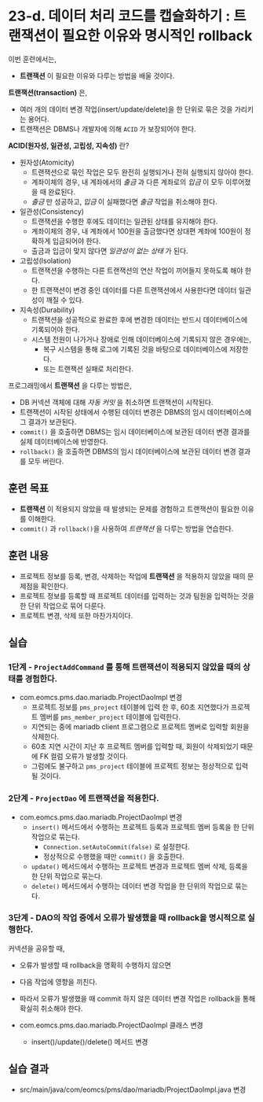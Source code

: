 # 23-d. 데이터 처리 코드를 캡슐화하기 : 트랜잭션이 필요한 이유와 명시적인 rollback

이번 훈련에서는,
- **트랜잭션** 이 필요한 이유와 다루는 방법을 배울 것이다.

**트랜잭션(transaction)** 은,
- 여러 개의 데이터 변경 작업(insert/update/delete)을 한 단위로 묶은 것을 가리키는 용어다.
- 트랜잭션은 DBMS나 개발자에 의해 `ACID` 가 보장되어야 한다.

**ACID(원자성, 일관성, 고립성, 지속성)** 란?
- 원자성(Atomicity)
  - 트랜잭션으로 묶인 작업은 모두 완전히 실행되거나 전혀 실행되지 않아야 한다.
  - 계좌이체의 경우, 내 계좌에서의 *출금* 과 다른 계좌로의 *입금* 이 모두 이루어졌을 때 완료된다.
  - *출금* 만 성공하고, *입금* 이 실패했다면 *출금* 작업을 취소해야 한다.
- 일관성(Consistency)
  - 트랜잭션을 수행한 후에도 데이터는 일관된 상태를 유지해야 한다.
  - 계좌이체의 경우, 내 계좌에서 100원을 출금했다면 상대편 계좌에 100원이 정확하게 입금되어야 한다.
  - 출금과 입금이 맞지 않다면 *일관성이 없는 상태* 가 된다.
- 고립성(Isolation)
  - 트랜잭션을 수행하는 다른 트랜잭션의 연산 작업이 끼어들지 못하도록 해야 한다.
  - 한 트랜잭션이 변경 중인 데이터를 다른 트랜잭션에서 사용한다면 데이터 일관성이 깨질 수 있다.
- 지속성(Durability)
  - 트랜잭션을 성공적으로 완료한 후에 변경한 데이터는 반드시 데이터베이스에 기록되어야 한다.
  - 시스템 전원이 나가거나 장애로 인해 데이터베이스에 기록되지 않은 경우에는,
    - 복구 시스템을 통해 로그에 기록된 것을 바탕으로 데이터베이스에 저장한다.
    - 또는 트랜잭션 실패로 처리한다.

프로그래밍에서 **트랜잭션** 을 다루는 방법은,
- DB 커넥션 객체에 대해 *자동 커밋* 을 취소하면 트랜잭션이 시작된다.
- 트랜잭션이 시작된 상태에서 수행된 데이터 변경은 DBMS의 임시 데이터베이스에 그 결과가 보관된다.
- `commit()` 을 호출하면 DBMS는 임시 데이터베이스에 보관된 데이터 변경 결과를 실제 데이터베이스에 반영한다.
- `rollback()` 을 호출하면 DBMS의 임시 데이터베이스에 보관된 데이터 변경 결과를 모두 버린다.


## 훈련 목표
- **트랜잭션** 이 적용되지 않았을 때 발생되는 문제를 경험하고 트랜잭션이 필요한 이유를 이해한다.
- `commit()` 과 `rollback()`을 사용하여 *트랜잭션* 을 다루는 방법을 연습한다.

## 훈련 내용
- 프로젝트 정보를 등록, 변경, 삭제하는 작업에 **트랜잭션** 을 적용하지 않았을 때의 문제점을 확인한다.
- 프로젝트 정보를 등록할 때 프로젝트 데이터를 입력하는 것과 팀원을 입력하는 것을 한 단위 작업으로 묶어 다룬다.
- 프로젝트 변경, 삭제 또한 마찬가지이다.

## 실습

### 1단계 - `ProjectAddCommand` 를 통해 트랜잭션이 적용되지 않았을 때의 상태를 경험한다.

- com.eomcs.pms.dao.mariadb.ProjectDaoImpl 변경
  - 프로젝트 정보를 `pms_project` 테이블에 입력 한 후,
    60초 지연했다가 프로젝트 멤버를 `pms_member_project` 테이블에 입력한다.
  - 지연되는 중에 mariadb client 프로그램으로 프로젝트 멤버로 입력할 회원을 삭제한다.
  - 60초 지연 시간이 지난 후 프로젝트 멤버를 입력할 때,
    회원이 삭제되었기 때문에 FK 컬럼 오류가 발생할 것이다.
  - 그럼에도 불구하고 `pms_project` 테이블에 프로젝트 정보는 정상적으로 입력 될 것이다.

### 2단계 - `ProjectDao` 에 트랜잭션을 적용한다.

- com.eomcs.pms.dao.mariadb.ProjectDaoImpl 변경
  - `insert()` 메서드에서 수행하는 프로젝트 등록과 프로젝트 멤버 등록을 한 단위 작업으로 묶는다.
    - `Connection.setAutoCommit(false)` 로 설정한다.
    - 정상적으로 수행했을 때만 `commit()` 을 호출한다.
  - `update()` 메서드에서 수행하는 프로젝트 변경과 프로젝트 멤버 삭제, 등록을 한 단위 작업으로 묶는다.
  - `delete()` 메서드에서 수행하는 데이터 변경 작업을 한 단위의 작업으로 묶는다.

### 3단계 - DAO의 작업 중에서 오류가 발생했을 때 rollback을 명시적으로 실행한다.

커넥션을 공유할 때,
- 오류가 발생할 때 rollback을 명확히 수행하지 않으면
- 다음 작업에 영향을 끼친다.
- 따라서 오류가 발생했을 때 commit 하지 않은 데이터 변경 작업은 rollback을 통해 확실히 취소해야 한다.

- com.eomcs.pms.dao.mariadb.ProjectDaoImpl 클래스 변경
  - insert()/update()/delete() 메서드 변경

## 실습 결과
- src/main/java/com/eomcs/pms/dao/mariadb/ProjectDaoImpl.java 변경
